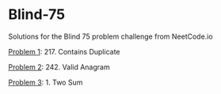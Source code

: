 # Blind-75
Solutions for the Blind 75 problem challenge from NeetCode.io

[Problem 1](P1.py): 217. Contains Duplicate

[Problem 2](P2.py): 242. Valid Anagram

[Problem 3](P3.py): 1. Two Sum